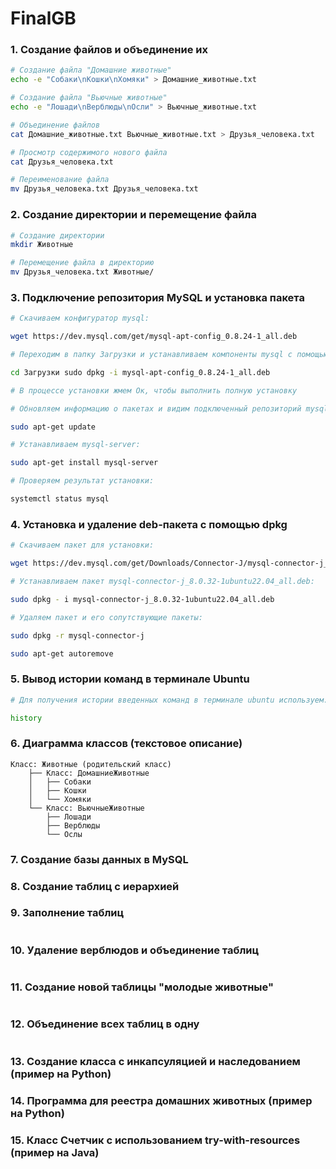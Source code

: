 # FinalGB

### 1. Создание файлов и объединение их

```bash
# Создание файла "Домашние животные"
echo -e "Собаки\nКошки\nХомяки" > Домашние_животные.txt

# Создание файла "Вьючные животные"
echo -e "Лошади\nВерблюды\nОсли" > Вьючные_животные.txt

# Объединение файлов
cat Домашние_животные.txt Вьючные_животные.txt > Друзья_человека.txt

# Просмотр содержимого нового файла
cat Друзья_человека.txt

# Переименование файла
mv Друзья_человека.txt Друзья_человека.txt
```

### 2. Создание директории и перемещение файла

```bash
# Создание директории
mkdir Животные

# Перемещение файла в директорию
mv Друзья_человека.txt Животные/
```

### 3. Подключение репозитория MySQL и установка пакета

```bash
# Скачиваем конфигуратор mysql:

wget https://dev.mysql.com/get/mysql-apt-config_0.8.24-1_all.deb

# Переходим в папку Загрузки и устанавливаем компоненты mysql с помощью конфигуратора:

cd Загрузки sudo dpkg -i mysql-apt-config_0.8.24-1_all.deb

# В процессе установки жмем Ок, чтобы выполнить полную установку

# Обновляем информацию о пакетах и видим подключенный репозиторий mysql:

sudo apt-get update

# Устанавливаем mysql-server:

sudo apt-get install mysql-server

# Проверяем результат установки:

systemctl status mysql
```

### 4. Установка и удаление deb-пакета с помощью dpkg

```bash
# Скачиваем пакет для установки:

wget https://dev.mysql.com/get/Downloads/Connector-J/mysql-connector-j_8.0.32-1ubuntu22.04_all.deb

# Устанавливаем пакет mysql-connector-j_8.0.32-1ubuntu22.04_all.deb:

sudo dpkg - i mysql-connector-j_8.0.32-1ubuntu22.04_all.deb

# Удаляем пакет и его сопутствующие пакеты:

sudo dpkg -r mysql-connector-j

sudo apt-get autoremove
```

### 5. Вывод истории команд в терминале Ubuntu

```bash
# Для получения истории введенных команд в терминале ubuntu используем:

history
```

### 6. Диаграмма классов (текстовое описание)

```
Класс: Животные (родительский класс)
    ├── Класс: ДомашниеЖивотные
    │   ├── Собаки
    │   ├── Кошки
    │   └── Хомяки
    └── Класс: ВьючныеЖивотные
        ├── Лошади
        ├── Верблюды
        └── Ослы
```

### 7. Создание базы данных в MySQL


### 8. Создание таблиц с иерархией


### 9. Заполнение таблиц

```sql

```

### 10. Удаление верблюдов и объединение таблиц

```sql

```

### 11. Создание новой таблицы "молодые животные"

```sql

```

### 12. Объединение всех таблиц в одну

```sql

```

### 13. Создание класса с инкапсуляцией и наследованием (пример на Python)



### 14. Программа для реестра домашних животных (пример на Python)

### 15. Класс Счетчик с использованием try-with-resources (пример на Java)

```java

```
